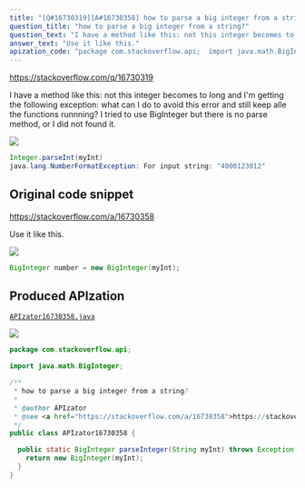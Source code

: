 ```yaml
---
title: "[Q#16730319][A#16730358] how to parse a big integer from a string?"
question_title: "how to parse a big integer from a string?"
question_text: "I have a method like this: not this integer becomes to long and I'm getting the following exception: what can I do to avoid this error and still keep alle the functions runnning? I tried to use BigInteger but there is no parse method, or I did not found it."
answer_text: "Use it like this."
apization_code: "package com.stackoverflow.api;  import java.math.BigInteger;  /**  * how to parse a big integer from a string?  *  * @author APIzator  * @see <a href=\"https://stackoverflow.com/a/16730358\">https://stackoverflow.com/a/16730358</a>  */ public class APIzator16730358 {    public static BigInteger parseInteger(String myInt) throws Exception {     return new BigInteger(myInt);   } }"
---
```


https://stackoverflow.com/q/16730319

I have a method like this:
not this integer becomes to long and I&#x27;m getting the following exception:
what can I do to avoid this error and still keep alle the functions runnning?
I tried to use BigInteger but there is no parse method, or I did not found it.


<div class="code-logo"><img src="/stackoverflow.png" /></div>

```java
Integer.parseInt(myInt)
java.lang.NumberFormatException: For input string: "4000123012"
```


## Original code snippet

https://stackoverflow.com/a/16730358

Use it like this.

<div class="code-logo"><img src="/stackoverflow.png" /></div>

```java
BigInteger number = new BigInteger(myInt);
```

## Produced APIzation

[`APIzator16730358.java`](https://github.com/pasqualesalza/apization-temp/raw/main/data/search/APIzator16730358.java)

<div class="code-logo"><img src="/apizator.png" /></div>

```java
package com.stackoverflow.api;

import java.math.BigInteger;

/**
 * how to parse a big integer from a string?
 *
 * @author APIzator
 * @see <a href="https://stackoverflow.com/a/16730358">https://stackoverflow.com/a/16730358</a>
 */
public class APIzator16730358 {

  public static BigInteger parseInteger(String myInt) throws Exception {
    return new BigInteger(myInt);
  }
}

```